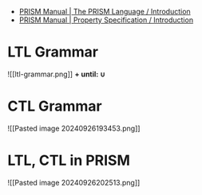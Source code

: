 - [PRISM Manual | The PRISM Language / Introduction](https://www.prismmodelchecker.org/manual/ThePRISMLanguage/Introduction)
- [PRISM Manual | Property Specification / Introduction](https://www.prismmodelchecker.org/manual/PropertySpecification/Introduction)
# LTL Grammar
![[ltl-grammar.png]]
**+ until: $\cup$**
# CTL Grammar
![[Pasted image 20240926193453.png]]

# LTL, CTL in PRISM
![[Pasted image 20240926202513.png]]
